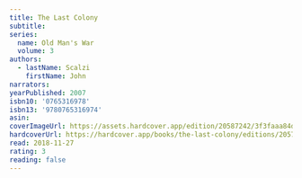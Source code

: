 ```yaml
---
title: The Last Colony
subtitle:
series:
  name: Old Man's War
  volume: 3
authors:
  - lastName: Scalzi
    firstName: John
narrators:
yearPublished: 2007
isbn10: '0765316978'
isbn13: '9780765316974'
asin:
coverImageUrl: https://assets.hardcover.app/edition/20587242/3f3faaa84d2696686d08b860829110a1652b75fe.jpeg
hardcoverUrl: https://hardcover.app/books/the-last-colony/editions/20574805
read: 2018-11-27
rating: 3
reading: false
---
```

